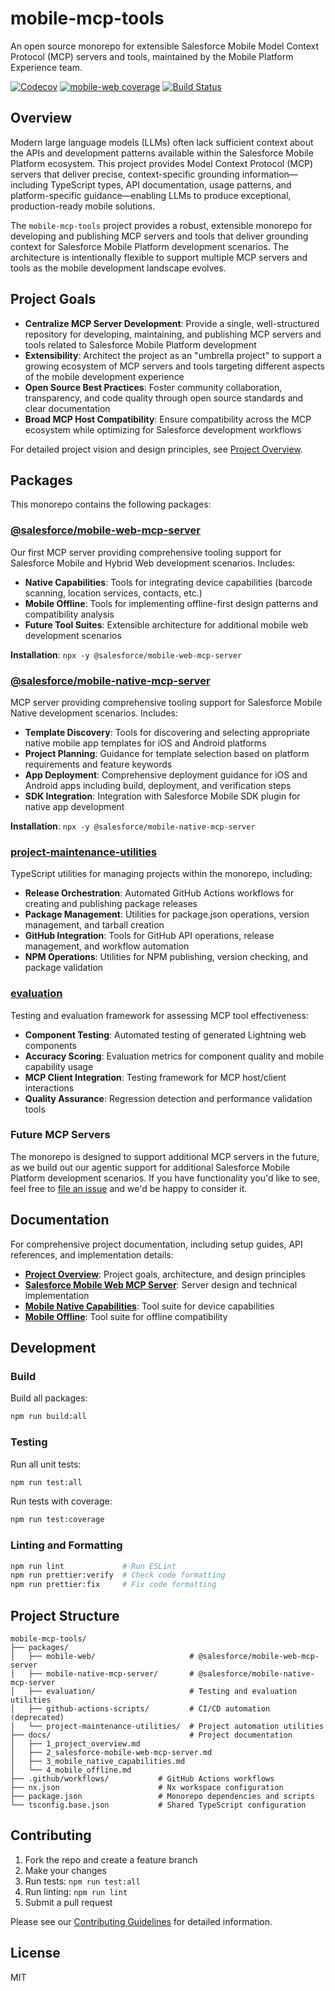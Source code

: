 # mobile-mcp-tools

An open source monorepo for extensible Salesforce Mobile Model Context Protocol (MCP) servers and tools, maintained by the Mobile Platform Experience team.

[![Codecov](https://codecov.io/gh/forcedotcom/mobile-mcp-tools/branch/main/graph/badge.svg?flag=monorepo)](https://codecov.io/gh/forcedotcom/mobile-mcp-tools?flag=monorepo)
[![mobile-web coverage](https://codecov.io/gh/forcedotcom/mobile-mcp-tools/branch/main/graph/badge.svg?flag=mobile-web)](https://codecov.io/gh/forcedotcom/mobile-mcp-tools?flag=mobile-web)
[![Build Status](https://github.com/forcedotcom/mobile-mcp-tools/workflows/run-tests/badge.svg)](https://github.com/forcedotcom/mobile-mcp-tools/actions)

## Overview

Modern large language models (LLMs) often lack sufficient context about the APIs and development patterns available within the Salesforce Mobile Platform ecosystem. This project provides Model Context Protocol (MCP) servers that deliver precise, context-specific grounding information—including TypeScript types, API documentation, usage patterns, and platform-specific guidance—enabling LLMs to produce exceptional, production-ready mobile solutions.

The `mobile-mcp-tools` project provides a robust, extensible monorepo for developing and publishing MCP servers and tools that deliver grounding context for Salesforce Mobile Platform development scenarios. The architecture is intentionally flexible to support multiple MCP servers and tools as the mobile development landscape evolves.

## Project Goals

- **Centralize MCP Server Development**: Provide a single, well-structured repository for developing, maintaining, and publishing MCP servers and tools related to Salesforce Mobile Platform development
- **Extensibility**: Architect the project as an "umbrella project" to support a growing ecosystem of MCP servers and tools targeting different aspects of the mobile development experience
- **Open Source Best Practices**: Foster community collaboration, transparency, and code quality through open source standards and clear documentation
- **Broad MCP Host Compatibility**: Ensure compatibility across the MCP ecosystem while optimizing for Salesforce development workflows

For detailed project vision and design principles, see [Project Overview](./docs/1_project_overview.md).

## Packages

This monorepo contains the following packages:

### [@salesforce/mobile-web-mcp-server](./packages/mobile-web/)

Our first MCP server providing comprehensive tooling support for Salesforce Mobile and Hybrid Web development scenarios. Includes:

- **Native Capabilities**: Tools for integrating device capabilities (barcode scanning, location services, contacts, etc.)
- **Mobile Offline**: Tools for implementing offline-first design patterns and compatibility analysis
- **Future Tool Suites**: Extensible architecture for additional mobile web development scenarios

**Installation**: `npx -y @salesforce/mobile-web-mcp-server`

### [@salesforce/mobile-native-mcp-server](./packages/mobile-native-mcp-server/)

MCP server providing comprehensive tooling support for Salesforce Mobile Native development scenarios. Includes:

- **Template Discovery**: Tools for discovering and selecting appropriate native mobile app templates for iOS and Android platforms
- **Project Planning**: Guidance for template selection based on platform requirements and feature keywords
- **App Deployment**: Comprehensive deployment guidance for iOS and Android apps including build, deployment, and verification steps
- **SDK Integration**: Integration with Salesforce Mobile SDK plugin for native app development

**Installation**: `npx -y @salesforce/mobile-native-mcp-server`

### [project-maintenance-utilities](./packages/project-maintenance-utilities/)

TypeScript utilities for managing projects within the monorepo, including:

- **Release Orchestration**: Automated GitHub Actions workflows for creating and publishing package releases
- **Package Management**: Utilities for package.json operations, version management, and tarball creation
- **GitHub Integration**: Tools for GitHub API operations, release management, and workflow automation
- **NPM Operations**: Utilities for NPM publishing, version checking, and package validation

### [evaluation](./packages/evaluation/)

Testing and evaluation framework for assessing MCP tool effectiveness:

- **Component Testing**: Automated testing of generated Lightning web components
- **Accuracy Scoring**: Evaluation metrics for component quality and mobile capability usage
- **MCP Client Integration**: Testing framework for MCP host/client interactions
- **Quality Assurance**: Regression detection and performance validation tools

### Future MCP Servers

The monorepo is designed to support additional MCP servers in the future, as we build out our agentic support for additional Salesforce Mobile Platform development scenarios. If you have functionality you'd like to see, feel free to [file an issue](/issues/new/choose) and we'd be happy to consider it.

## Documentation

For comprehensive project documentation, including setup guides, API references, and implementation details:

- **[Project Overview](./docs/1_project_overview.md)**: Project goals, architecture, and design principles
- **[Salesforce Mobile Web MCP Server](./docs/2_salesforce-mobile-web-mcp-server.md)**: Server design and technical implementation
- **[Mobile Native Capabilities](./docs/3_mobile_native_capabilities.md)**: Tool suite for device capabilities
- **[Mobile Offline](./docs/4_mobile_offline.md)**: Tool suite for offline compatibility

## Development

### Build

Build all packages:

```bash
npm run build:all
```

### Testing

Run all unit tests:

```bash
npm run test:all
```

Run tests with coverage:

```bash
npm run test:coverage
```

### Linting and Formatting

```bash
npm run lint             # Run ESLint
npm run prettier:verify  # Check code formatting
npm run prettier:fix     # Fix code formatting
```

## Project Structure

```
mobile-mcp-tools/
├── packages/
│   ├── mobile-web/                     # @salesforce/mobile-web-mcp-server
│   ├── mobile-native-mcp-server/       # @salesforce/mobile-native-mcp-server
│   ├── evaluation/                     # Testing and evaluation utilities
│   ├── github-actions-scripts/         # CI/CD automation (deprecated)
│   └── project-maintenance-utilities/  # Project automation utilities
├── docs/                               # Project documentation
│   ├── 1_project_overview.md
│   ├── 2_salesforce-mobile-web-mcp-server.md
│   ├── 3_mobile_native_capabilities.md
│   └── 4_mobile_offline.md
├── .github/workflows/           # GitHub Actions workflows
├── nx.json                      # Nx workspace configuration
├── package.json                 # Monorepo dependencies and scripts
└── tsconfig.base.json           # Shared TypeScript configuration
```

## Contributing

1. Fork the repo and create a feature branch
2. Make your changes
3. Run tests: `npm run test:all`
4. Run linting: `npm run lint`
5. Submit a pull request

Please see our [Contributing Guidelines](./CONTRIBUTING.md) for detailed information.

## License

MIT
